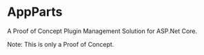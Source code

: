 # AppParts

A Proof of Concept Plugin Management Solution for ASP.Net Core.

Note: This is only a Proof of Concept.
